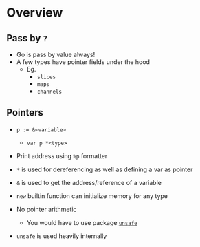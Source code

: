 # Overview

## Pass by `?`

- Go is pass by value always!
- A few types have pointer fields under the hood
  - Eg.
    - `slices`
    - `maps`
    - `channels`

## Pointers

- `p := &<variable>`
  - `var p *<type>`
- Print address using `%p` formatter
- `*` is used for dereferencing as well as defining a var as pointer
- `&` is used to get the address/reference of a variable
- `new` builtin function can initialize memory for any type

- No pointer arithmetic
  - You would have to use package [`unsafe`](https://golang.org/pkg/unsafe)
- `unsafe` is used heavily internally
